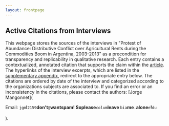 ```yaml
---
layout: frontpage
---
```


## Active Citations from Interviews

This webpage stores the sources of the interviews in "Protest of Abundance: Distributive Conflict over Agricultural Rents during the Commodities Boom in Argentina, 2003-2013" as a precondition for transparency and replicability in qualitative research. Each entry contains a contextualized, annotated citation that supports the claim within the [article](http://mangonnet.com/assets/v062019_mm.pdf). The hyperlinks of the interview excerpts, which are listed in the [supplementary appendix](http://mangonnet.com/assets/v062019_mm.pdf), redirect to the appropriate entry below. The citations are ordered by date of the interview and categorized according to the organizations subjects are associated to. If you find an error or an inconsistency in the citations, please contact the authors: [Jorge Mangonnet](<div id="hide_email">
            Email: <code>jgm</code><b>I</b><code>2159</code><b>don't</b><code>@</code><b>want</b><code></code><b>spam!
            </b><code></code><b>So</b><code></code><b>please</b><code>colum</code><b>leave
            </b><code>bia</code><b>me</b><code>.</code><b>alone</b><code>e</code><b>!</b><code>du</code><br/><br/>
            </div>
        </div>).
